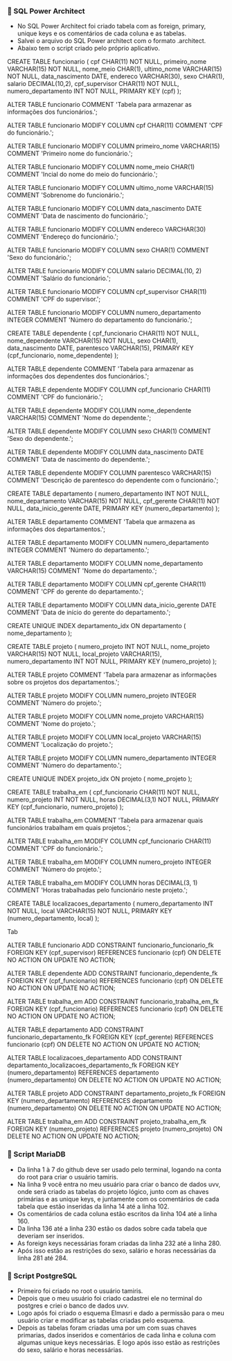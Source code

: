 ### 🔸 SQL Power Architect

- No SQL Power Architect foi criado  tabela com as foreign, primary, unique keys e os comentários de cada coluna e as tabelas. 
- Salvei o arquivo do SQL Power architect com o formato .architect.
- Abaixo tem o script criado pelo próprio aplicativo.



CREATE TABLE funcionario (
                cpf CHAR(11) NOT NULL,
                primeiro_nome VARCHAR(15) NOT NULL,
                nome_meio CHAR(1),
                ultimo_nome VARCHAR(15) NOT NULL,
                data_nascimento DATE,
                endereco VARCHAR(30),
                sexo CHAR(1),
                salario DECIMAL(10,2),
                cpf_supervisor CHAR(11) NOT NULL,
                numero_departamento INT NOT NULL,
                PRIMARY KEY (cpf)
);

ALTER TABLE funcionario COMMENT 'Tabela para armazenar as informações dos funcionários.';

ALTER TABLE funcionario MODIFY COLUMN cpf CHAR(11) COMMENT 'CPF do funcionário.';

ALTER TABLE funcionario MODIFY COLUMN primeiro_nome VARCHAR(15) COMMENT 'Primeiro nome do funcionário.';

ALTER TABLE funcionario MODIFY COLUMN nome_meio CHAR(1) COMMENT 'Incial do nome do meio do funcionário.';

ALTER TABLE funcionario MODIFY COLUMN ultimo_nome VARCHAR(15) COMMENT 'Sobrenome do funcionário.';

ALTER TABLE funcionario MODIFY COLUMN data_nascimento DATE COMMENT 'Data de nascimento do funcionário.';

ALTER TABLE funcionario MODIFY COLUMN endereco VARCHAR(30) COMMENT 'Endereço do funcionário.';

ALTER TABLE funcionario MODIFY COLUMN sexo CHAR(1) COMMENT 'Sexo do funcionário.';

ALTER TABLE funcionario MODIFY COLUMN salario DECIMAL(10, 2) COMMENT 'Salário do funcionário.';

ALTER TABLE funcionario MODIFY COLUMN cpf_supervisor CHAR(11) COMMENT 'CPF do supervisor.';

ALTER TABLE funcionario MODIFY COLUMN numero_departamento INTEGER COMMENT 'Número do departamento do funcionário.';


CREATE TABLE dependente (
                cpf_funcionario CHAR(11) NOT NULL,
                nome_dependente VARCHAR(15) NOT NULL,
                sexo CHAR(1),
                data_nascimento DATE,
                parentesco VARCHAR(15),
                PRIMARY KEY (cpf_funcionario, nome_dependente)
);

ALTER TABLE dependente COMMENT 'Tabela para armazenar as informações dos dependentes dos funcionários.';

ALTER TABLE dependente MODIFY COLUMN cpf_funcionario CHAR(11) COMMENT 'CPF do funcionário.';

ALTER TABLE dependente MODIFY COLUMN nome_dependente VARCHAR(15) COMMENT 'Nome do dependente.';

ALTER TABLE dependente MODIFY COLUMN sexo CHAR(1) COMMENT 'Sexo do dependente.';

ALTER TABLE dependente MODIFY COLUMN data_nascimento DATE COMMENT 'Data de nascimento do dependente.';

ALTER TABLE dependente MODIFY COLUMN parentesco VARCHAR(15) COMMENT 'Descrição de parentesco do dependente com o funcionário.';


CREATE TABLE departamento (
                numero_departamento INT NOT NULL,
                nome_departamento VARCHAR(15) NOT NULL,
                cpf_gerente CHAR(11) NOT NULL,
                data_inicio_gerente DATE,
                PRIMARY KEY (numero_departamento)
);

ALTER TABLE departamento COMMENT 'Tabela que armazena as informações dos departamentos.';

ALTER TABLE departamento MODIFY COLUMN numero_departamento INTEGER COMMENT 'Número do departamento.';

ALTER TABLE departamento MODIFY COLUMN nome_departamento VARCHAR(15) COMMENT 'Nome do departamento.';

ALTER TABLE departamento MODIFY COLUMN cpf_gerente CHAR(11) COMMENT 'CPF do gerente do departamento.';

ALTER TABLE departamento MODIFY COLUMN data_inicio_gerente DATE COMMENT 'Data de início do gerente do departamento.';


CREATE UNIQUE INDEX departamento_idx
 ON departamento
 ( nome_departamento );

CREATE TABLE projeto (
                numero_projeto INT NOT NULL,
                nome_projeto VARCHAR(15) NOT NULL,
                local_projeto VARCHAR(15),
                numero_departamento INT NOT NULL,
                PRIMARY KEY (numero_projeto)
);

ALTER TABLE projeto COMMENT 'Tabela para armazenar as informações sobre os projetos dos departamentos.';

ALTER TABLE projeto MODIFY COLUMN numero_projeto INTEGER COMMENT 'Número do projeto.';

ALTER TABLE projeto MODIFY COLUMN nome_projeto VARCHAR(15) COMMENT 'Nome do projeto.';

ALTER TABLE projeto MODIFY COLUMN local_projeto VARCHAR(15) COMMENT 'Localização do projeto.';

ALTER TABLE projeto MODIFY COLUMN numero_departamento INTEGER COMMENT 'Número do departamento.';


CREATE UNIQUE INDEX projeto_idx
 ON projeto
 ( nome_projeto );

CREATE TABLE trabalha_em (
                cpf_funcionario CHAR(11) NOT NULL,
                numero_projeto INT NOT NULL,
                horas DECIMAL(3,1) NOT NULL,
                PRIMARY KEY (cpf_funcionario, numero_projeto)
);

ALTER TABLE trabalha_em COMMENT 'Tabela para armazenar quais funcionários trabalham em quais projetos.';

ALTER TABLE trabalha_em MODIFY COLUMN cpf_funcionario CHAR(11) COMMENT 'CPF do funcionário.';

ALTER TABLE trabalha_em MODIFY COLUMN numero_projeto INTEGER COMMENT 'Número do projeto.';

ALTER TABLE trabalha_em MODIFY COLUMN horas DECIMAL(3, 1) COMMENT 'Horas trabalhadas pelo funcionário neste projeto.';


CREATE TABLE localizacoes_departamento (
                numero_departamento INT NOT NULL,
                local VARCHAR(15) NOT NULL,
                PRIMARY KEY (numero_departamento, local)
);

Tab

ALTER TABLE funcionario ADD CONSTRAINT funcionario_funcionario_fk
FOREIGN KEY (cpf_supervisor)
REFERENCES funcionario (cpf)
ON DELETE NO ACTION
ON UPDATE NO ACTION;

ALTER TABLE dependente ADD CONSTRAINT funcionario_dependente_fk
FOREIGN KEY (cpf_funcionario)
REFERENCES funcionario (cpf)
ON DELETE NO ACTION
ON UPDATE NO ACTION;

ALTER TABLE trabalha_em ADD CONSTRAINT funcionario_trabalha_em_fk
FOREIGN KEY (cpf_funcionario)
REFERENCES funcionario (cpf)
ON DELETE NO ACTION
ON UPDATE NO ACTION;

ALTER TABLE departamento ADD CONSTRAINT funcionario_departamento_fk
FOREIGN KEY (cpf_gerente)
REFERENCES funcionario (cpf)
ON DELETE NO ACTION
ON UPDATE NO ACTION;

ALTER TABLE localizacoes_departamento ADD CONSTRAINT departamento_localizacoes_departamento_fk
FOREIGN KEY (numero_departamento)
REFERENCES departamento (numero_departamento)
ON DELETE NO ACTION
ON UPDATE NO ACTION;

ALTER TABLE projeto ADD CONSTRAINT departamento_projeto_fk
FOREIGN KEY (numero_departamento)
REFERENCES departamento (numero_departamento)
ON DELETE NO ACTION
ON UPDATE NO ACTION;

ALTER TABLE trabalha_em ADD CONSTRAINT projeto_trabalha_em_fk
FOREIGN KEY (numero_projeto)
REFERENCES projeto (numero_projeto)
ON DELETE NO ACTION
ON UPDATE NO ACTION;



### 🔸 Script MariaDB
- Da linha 1 à 7 do github deve ser usado pelo terminal, logando na conta do root para criar o usuário tamiris.
- Na linha 9 você entra no meu usuário para criar o banco de dados uvv, onde será criado as tabelas do projeto lógico, junto com as chaves primárias e as unique keys, e juntamente com os comentários de cada tabela que estão inseridas da linha 14 até a linha 102.
- Os comentários de cada coluna estão escritos da linha 104 até a linha 160.
- Da linha 136 até a linha 230 estão os dados sobre cada tabela que deveriam ser inseridos. 
- As foreign keys necessárias foram criadas da linha 232 até a linha 280. 
- Após isso estão as restrições do sexo, salário e horas necessárias da linha 281 até 284.


### 🔸 Script PostgreSQL
- Primeiro foi criado no root o usuário tamiris.
- Depois que o meu usuário foi criado cadastrei ele no terminal do postgres e criei o banco de dados uvv.
- Logo após foi criado o esquema Elmasri e dado a permissão para o meu usuário criar e modificar as tabelas criadas pelo esquema.
- Depois as tabelas foram criadas uma por um com suas chaves primarias, dados inseridos e comentários de cada linha e coluna com algumas unique keys necessárias. E logo após isso estão as restrições do sexo, salário e horas necessárias.

